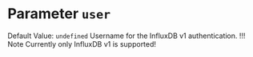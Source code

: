 # Parameter `user`
Default Value: `undefined`
Username for the InfluxDB v1 authentication.
!!! Note
    Currently only InfluxDB v1 is supported!
